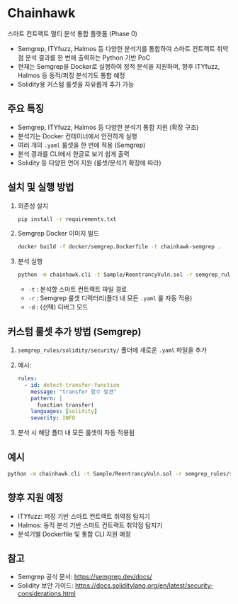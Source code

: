 # Chainhawk

스마트 컨트랙트 멀티 분석 통합 플랫폼 (Phase 0)

- Semgrep, ITYfuzz, Halmos 등 다양한 분석기를 통합하여 스마트 컨트랙트 취약점 분석 결과를 한 번에 출력하는 Python 기반 PoC
- 현재는 Semgrep을 Docker로 실행하여 정적 분석을 지원하며, 향후 ITYfuzz, Halmos 등 동적/퍼징 분석기도 통합 예정
- Solidity용 커스텀 룰셋을 자유롭게 추가 가능

## 주요 특징

- Semgrep, ITYfuzz, Halmos 등 다양한 분석기 통합 지원 (확장 구조)
- 분석기는 Docker 컨테이너에서 안전하게 실행
- 여러 개의 `.yaml` 룰셋을 한 번에 적용 (Semgrep)
- 분석 결과를 CLI에서 한글로 보기 쉽게 출력
- Solidity 등 다양한 언어 지원 (룰셋/분석기 확장에 따라)

## 설치 및 실행 방법

1. 의존성 설치  
   ```bash
   pip install -r requirements.txt
   ```

2. Semgrep Docker 이미지 빌드  
   ```bash
   docker build -f docker/semgrep.Dockerfile -t chainhawk-semgrep .
   ```

3. 분석 실행  
   ```bash
   python -m chainhawk.cli -t Sample/ReentrancyVuln.sol -r semgrep_rules/solidity/security
   ```

   - `-t` : 분석할 스마트 컨트랙트 파일 경로
   - `-r` : Semgrep 룰셋 디렉터리(폴더 내 모든 `.yaml` 룰 자동 적용)
   - `-d` : (선택) 디버그 모드

## 커스텀 룰셋 추가 방법 (Semgrep)

1. `semgrep_rules/solidity/security/` 폴더에 새로운 `.yaml` 파일을 추가
2. 예시:
   ```yaml
   rules:
     - id: detect-transfer-function
       message: "transfer 함수 발견"
       pattern: |
         function transfer(
       languages: [solidity]
       severity: INFO
   ```

3. 분석 시 해당 폴더 내 모든 룰셋이 자동 적용됨

## 예시

```bash
python -m chainhawk.cli -t Sample/ReentrancyVuln.sol -r semgrep_rules/solidity/security
```

## 향후 지원 예정

- ITYfuzz: 퍼징 기반 스마트 컨트랙트 취약점 탐지기
- Halmos: 동적 분석 기반 스마트 컨트랙트 취약점 탐지기
- 분석기별 Dockerfile 및 통합 CLI 지원 예정

## 참고

- Semgrep 공식 문서: https://semgrep.dev/docs/
- Solidity 보안 가이드: https://docs.soliditylang.org/en/latest/security-considerations.html
